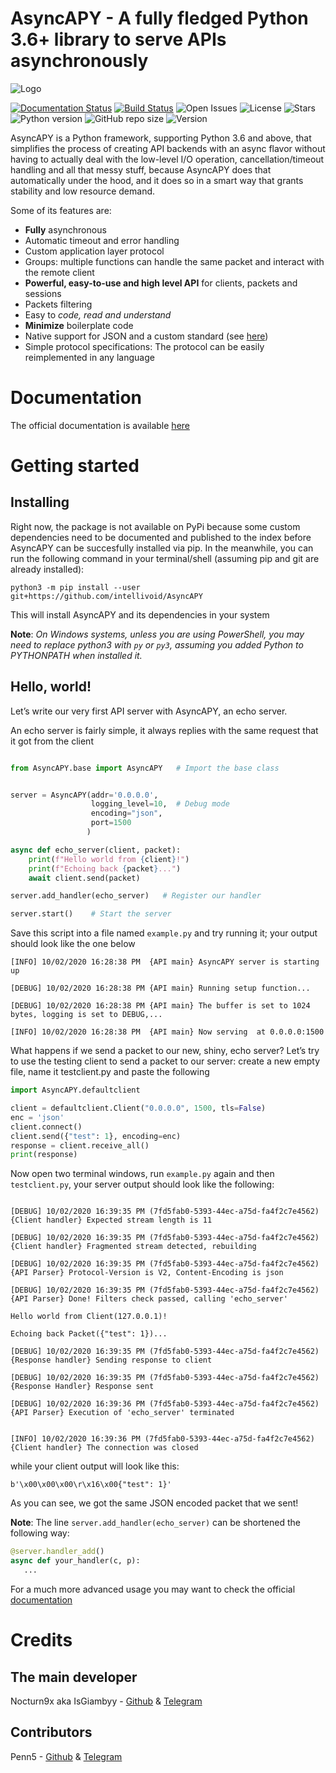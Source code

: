 # AsyncAPY - A fully fledged Python 3.6+ library to serve APIs asynchronously 

![Logo](https://i.ibb.co/2jsY3Kv/IMG-20200316-114028-125.png)

[![Documentation Status](https://readthedocs.org/projects/asyncapy/badge/?version=dev)](https://asyncapy.readthedocs.io/en/dev/?badge=dev) 
[![Build Status](https://travis-ci.com/nocturn9x/AsyncAPY.svg?branch=master)](https://travis-ci.com/nocturn9x/AsyncAPY)
![Open Issues](https://img.shields.io/github/issues/nocturn9x/AsyncAPY) 
![License](https://img.shields.io/github/license/nocturn9x/AsyncAPY)
![Stars](https://img.shields.io/github/stars/nocturn9x/AsyncAPY)
![Python version](https://img.shields.io/badge/python-%3E%3D3.6-yellow)
![GitHub repo size](https://img.shields.io/github/repo-size/nocturn9x/AsyncAPY)
![Version](https://img.shields.io/badge/version-0.3.2-blue)

AsyncAPY is a Python framework, supporting Python 3.6 and above, that simplifies the process of creating API backends with an async flavor without having to actually deal with the low-level I/O operation, cancellation/timeout handling and all that messy stuff, because AsyncAPY does that automatically under the hood, and it does so in a smart way that grants stability and low resource demand.

Some of its features are:

- **Fully** asynchronous
- Automatic timeout and error handling
- Custom application layer protocol
- Groups: multiple functions can handle the same packet and interact with the remote client
- __Powerful, easy-to-use and high level API__ for clients, packets and sessions
- Packets filtering
- Easy to _code, read and understand_
- **Minimize** boilerplate code
- Native support for JSON and a custom standard (see [here](https://github.com/netkas/ZiProto-Python))
- Simple protocol specifications: The protocol can be easily reimplemented in any language

# Documentation

The official documentation is available [here](https://asyncapy.readthedocs.io)

# Getting started

## Installing

Right now, the package is not available on PyPi because some custom dependencies need to be documented and published to the index before AsyncAPY can be succesfully installed via pip. In the meanwhile, you can run the following command in your terminal/shell (assuming pip and git are already installed):

`python3 -m pip install --user git+https://github.com/intellivoid/AsyncAPY`

This will install AsyncAPY and its dependencies in your system

__Note__: _On Windows systems, unless you are using PowerShell, you may need to replace python3 with `py` or `py3`, assuming you added Python to PYTHONPATH when installed it._

## Hello, world!

Let’s write our very first API server with AsyncAPY, an echo server.

An echo server is fairly simple, it always replies with the same request that it got from the client


```python

from AsyncAPY.base import AsyncAPY   # Import the base class


server = AsyncAPY(addr='0.0.0.0',
                  logging_level=10,  # Debug mode
                  encoding="json",
                  port=1500
                 )

async def echo_server(client, packet):
    print(f"Hello world from {client}!")
    print(f"Echoing back {packet}...")
    await client.send(packet)

server.add_handler(echo_server)   # Register our handler

server.start()    # Start the server
```

Save this script into a file named ```example.py``` and try running it; your output should look like the one below

```
[INFO] 10/02/2020 16:28:38 PM  {API main} AsyncAPY server is starting up

[DEBUG] 10/02/2020 16:28:38 PM {API main} Running setup function...

[DEBUG] 10/02/2020 16:28:38 PM {API main} The buffer is set to 1024 bytes, logging is set to DEBUG,...

[INFO] 10/02/2020 16:28:38 PM  {API main} Now serving  at 0.0.0.0:1500
```

What happens if we send a packet to our new, shiny, echo server? Let’s try to use the testing client to send a packet to our server: create a new empty file, name it testclient.py and paste the following

```python
import AsyncAPY.defaultclient

client = defaultclient.Client("0.0.0.0", 1500, tls=False)
enc = 'json'
client.connect()
client.send({"test": 1}, encoding=enc)
response = client.receive_all()
print(response)
```


Now open two terminal windows, run `example.py` again and then `testclient.py`, your server output should look like the following:

```[INFO] 10/02/2020 16:39:35 PM  {Client handler} New session started, UUID is 7fd5fab0-5393-44ec-a75d-fa4f2c7e4562

[DEBUG] 10/02/2020 16:39:35 PM (7fd5fab0-5393-44ec-a75d-fa4f2c7e4562) {Client handler} Expected stream length is 11

[DEBUG] 10/02/2020 16:39:35 PM (7fd5fab0-5393-44ec-a75d-fa4f2c7e4562) {Client handler} Fragmented stream detected, rebuilding

[DEBUG] 10/02/2020 16:39:35 PM (7fd5fab0-5393-44ec-a75d-fa4f2c7e4562) {API Parser} Protocol-Version is V2, Content-Encoding is json

[DEBUG] 10/02/2020 16:39:35 PM (7fd5fab0-5393-44ec-a75d-fa4f2c7e4562) {API Parser} Done! Filters check passed, calling 'echo_server'

Hello world from Client(127.0.0.1)!

Echoing back Packet({"test": 1})...

[DEBUG] 10/02/2020 16:39:35 PM (7fd5fab0-5393-44ec-a75d-fa4f2c7e4562) {Response handler} Sending response to client

[DEBUG] 10/02/2020 16:39:35 PM (7fd5fab0-5393-44ec-a75d-fa4f2c7e4562) {Response Handler} Response sent

[DEBUG] 10/02/2020 16:39:36 PM (7fd5fab0-5393-44ec-a75d-fa4f2c7e4562) {API Parser} Execution of 'echo_server' terminated


[INFO] 10/02/2020 16:39:36 PM (7fd5fab0-5393-44ec-a75d-fa4f2c7e4562) {Client handler} The connection was closed
```

while your client output will look like this:

`b'\x00\x00\x00\r\x16\x00{"test": 1}'`

As you can see, we got the same JSON encoded packet that we sent!


__Note__: The line `server.add_handler(echo_server)` can be shortened the following way:

```python
@server.handler_add()
async def your_handler(c, p):
   ...
```

For a much more advanced usage you may want to check the official [documentation](https://asyncapy.readthedocs.io)

# Credits

## The main developer

Nocturn9x aka IsGiambyy - [Github](https://github.com/nocturn9x) & [Telegram](https://t.me/isgiambyy)

## Contributors

Penn5 - [Github](https://github.com/penn5) & [Telegram](https://t.me/Hackintosh5)


